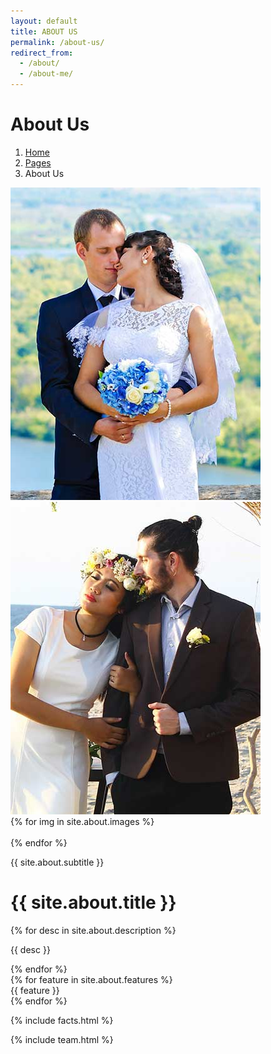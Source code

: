 ```yaml
---
layout: default
title: ABOUT US
permalink: /about-us/
redirect_from:
  - /about/
  - /about-me/
---
```

    
<!-- Header Start -->
<div class="container-fluid hero-header bg-light py-5 mb-5">
        <div class="container py-5">
            <div class="row g-5 align-items-center">
                <div class="col-lg-6">
                    <h1 class="display-4 mb-3 animated slideInDown">About Us</h1>
                    <nav aria-label="breadcrumb animated slideInDown">
                        <ol class="breadcrumb mb-0">
                            <li class="breadcrumb-item"><a href="#">Home</a></li>
                            <li class="breadcrumb-item"><a href="#">Pages</a></li>
                            <li class="breadcrumb-item active" aria-current="page">About Us</li>
                        </ol>
                    </nav>
                </div>
                <div class="col-lg-6 animated fadeIn">
                    <div class="row g-3">
                        <div class="col-6 text-end">
                            <img class="img-fluid bg-white p-3 w-100" src="img/hero-1.jpg" alt="">
                        </div>
                        <div class="col-6">
                            <img class="img-fluid bg-white p-3 w-100" src="img/hero-2.jpg" alt="">
                        </div>
                    </div>
                </div>
            </div>
        </div>
</div>
<!-- Header End -->


<!-- About Start -->
<div class="container-xxl py-5">
  <div class="container">
    <div class="row g-5">
      <div class="col-lg-6 wow fadeInUp" data-wow-delay="0.1s">
        <div class="row g-3 img-twice position-relative h-100">
          {% for img in site.about.images %}
          <div class="col-6 {% if img.position == 'bottom' %}align-self-end{% endif %}">
            <img class="img-fluid bg-light p-3" src="{{ img.src }}" alt="">
          </div>
          {% endfor %}
        </div>
      </div>
      <div class="col-lg-6 wow fadeInUp" data-wow-delay="0.5s">
        <div class="h-100">
          <p class="text-primary text-uppercase mb-2">{{ site.about.subtitle }}</p>
          <h1 class="display-6 mb-4">{{ site.about.title }}</h1>
          {% for desc in site.about.description %}
          <p>{{ desc }}</p>
          {% endfor %}
          <div class="row g-2 mb-4">
            {% for feature in site.about.features %}
            <div class="col-sm-6">
              <i class="fa fa-check text-primary me-3"></i>{{ feature }}
            </div>
            {% endfor %}
          </div>
        </div>
      </div>
    </div>
  </div>
</div>
<!-- About End -->



<!-- Facts Start -->
{% include facts.html %}
<!-- Facts End -->

{% include team.html %}

<!-- Team End -->

